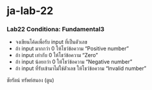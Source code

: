 # ja-lab-22
### Lab22 Conditiona: Fundamental3
- จงเขียนโค้ดเพื่อรับ input ที่เป็นตัวเลข
- ถ้า input มากกว่า 0 ให้โชว์ข้อความ “Positive number”
- ถ้า input เท่ากับ 0 ให้โชว์ข้อความ “Zero”
- ถ้า input น้อยกว่า 0 ให้โชว์ข้อความ “Negative number”
- ถ้า input ที่รับเข้ามาไม่ใช่ตัวเลข ให้โชว์ข้อความ “Invalid number”

ชัยรัตน์ ทรัพย์สนอง (ตูน)
